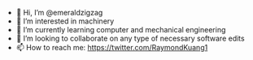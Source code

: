 - 👋 Hi, I’m @emeraldzigzag
- 👀 I’m interested in machinery
- 🌱 I’m currently learning computer and mechanical engineering
- 💞️ I’m looking to collaborate on any type of necessary software edits
- 📫 How to reach me: https://twitter.com/RaymondKuang1

<!---
emeraldzigzag/emeraldzigzag is a ✨ special ✨ repository because its `README.md` (this file) appears on your GitHub profile.
You can click the Preview link to take a look at your changes.
--->
